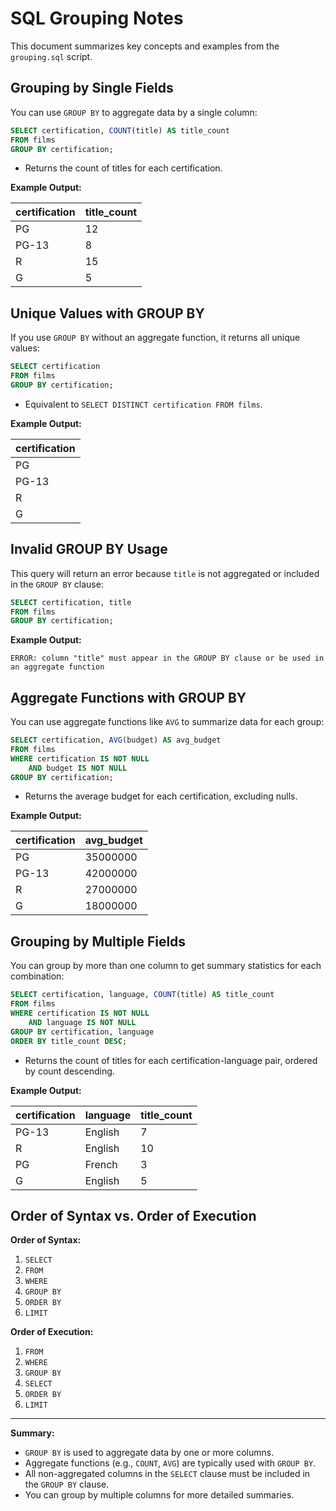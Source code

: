 # SQL Grouping Notes

This document summarizes key concepts and examples from the `grouping.sql` script.

## Grouping by Single Fields

You can use `GROUP BY` to aggregate data by a single column:

```sql
SELECT certification, COUNT(title) AS title_count
FROM films
GROUP BY certification;
```
- Returns the count of titles for each certification.

**Example Output:**

| certification | title_count |
|---------------|-------------|
| PG            | 12          |
| PG-13         | 8           |
| R             | 15          |
| G             | 5           |

## Unique Values with GROUP BY

If you use `GROUP BY` without an aggregate function, it returns all unique values:

```sql
SELECT certification
FROM films
GROUP BY certification;
```
- Equivalent to `SELECT DISTINCT certification FROM films`.

**Example Output:**

| certification |
|---------------|
| PG            |
| PG-13         |
| R             |
| G             |

## Invalid GROUP BY Usage

This query will return an error because `title` is not aggregated or included in the `GROUP BY` clause:

```sql
SELECT certification, title
FROM films
GROUP BY certification;
```

**Example Output:**

```
ERROR: column "title" must appear in the GROUP BY clause or be used in an aggregate function
```

## Aggregate Functions with GROUP BY

You can use aggregate functions like `AVG` to summarize data for each group:

```sql
SELECT certification, AVG(budget) AS avg_budget
FROM films
WHERE certification IS NOT NULL
    AND budget IS NOT NULL
GROUP BY certification;
```
- Returns the average budget for each certification, excluding nulls.

**Example Output:**

| certification | avg_budget   |
|---------------|--------------|
| PG            | 35000000     |
| PG-13         | 42000000     |
| R             | 27000000     |
| G             | 18000000     |

## Grouping by Multiple Fields

You can group by more than one column to get summary statistics for each combination:

```sql
SELECT certification, language, COUNT(title) AS title_count
FROM films
WHERE certification IS NOT NULL
    AND language IS NOT NULL
GROUP BY certification, language
ORDER BY title_count DESC;
```
- Returns the count of titles for each certification-language pair, ordered by count descending.

**Example Output:**

| certification | language | title_count |
|---------------|----------|-------------|
| PG-13         | English  | 7           |
| R             | English  | 10          |
| PG            | French   | 3           |
| G             | English  | 5           |

## Order of Syntax vs. Order of Execution

**Order of Syntax:**
1. `SELECT`
2. `FROM`
3. `WHERE`
4. `GROUP BY`
5. `ORDER BY`
6. `LIMIT`

**Order of Execution:**
1. `FROM`
2. `WHERE`
3. `GROUP BY`
4. `SELECT`
5. `ORDER BY`
6. `LIMIT`

---

**Summary:**
- `GROUP BY` is used to aggregate data by one or more columns.
- Aggregate functions (e.g., `COUNT`, `AVG`) are typically used with `GROUP BY`.
- All non-aggregated columns in the `SELECT` clause must be included in the `GROUP BY` clause.
- You can group by multiple columns for more detailed summaries.
